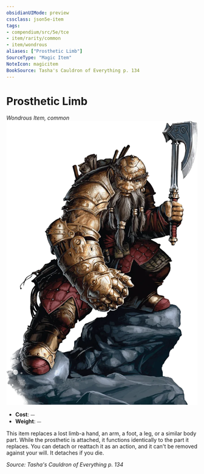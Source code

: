 ```yaml
---
obsidianUIMode: preview
cssclass: json5e-item
tags:
- compendium/src/5e/tce
- item/rarity/common
- item/wondrous
aliases: ["Prosthetic Limb"]
SourceType: "Magic Item"
NoteIcon: magicitem
BookSource: Tasha's Cauldron of Everything p. 134
---
```

# Prosthetic Limb
*Wondrous Item, common*  
![](https://raw.githubusercontent.com/5etools-mirror-2/5etools-img/main/items/TCE/Prosthetic%20Limb.webp#right)  

- **Cost**: ⏤
- **Weight**: ⏤

This item replaces a lost limb-a hand, an arm, a foot, a leg, or a similar body part. While the prosthetic is attached, it functions identically to the part it replaces. You can detach or reattach it as an action, and it can't be removed against your will. It detaches if you die.

*Source: Tasha's Cauldron of Everything p. 134*